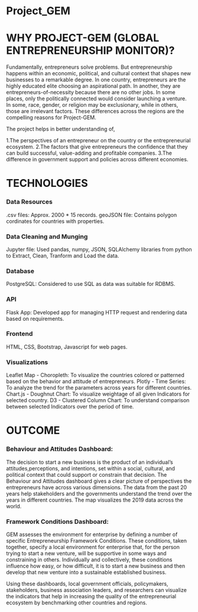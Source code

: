 # Project_GEM

# WHY PROJECT-GEM (GLOBAL ENTREPRENEURSHIP MONITOR)?


Fundamentally, entrepreneurs solve problems. But entrepreneurship happens within an economic, political, and cultural context that shapes new businesses to a remarkable degree. In one country, entrepreneurs are the highly educated elite choosing an aspirational path. In another, they are entrepreneurs-of-necessity because there are no other jobs. In some places, only the politically connected would consider launching a venture. In some, race, gender, or religion may be exclusionary, while in others, those are irrelevant factors. These differences across the regions are the compelling reasons for Project-GEM.

The project helps in better understanding of,

1.The perspectives of an entrepreneur on the country or the entrepreneurial ecosystem.
2.The factors that give entrepreneurs the confidence that they can build successful, value-adding and profitable companies.
3.The difference in government support and policies across different economies.

# TECHNOLOGIES

### Data Resources
.csv files: Approx. 2000 * 15 records.
geoJSON file: Contains polygon cordinates for countries with properties.

### Data Cleaning and Munging
Jupyter file: Used pandas, numpy, JSON, SQLAlchemy libraries from python to Extract, Clean, Tranform and Load the data.

### Database
PostgreSQL: Considered to use SQL as data was suitable for RDBMS.

### API
Flask App: Developed app for managing HTTP request and rendering data based on requirements.

### Frontend
HTML, CSS, Bootstrap, Javascript for web pages.

### Visualizations
Leaflet Map - Choropleth: To visualize the countries colored or patterned based on the behavior and attitude of entrepreneurs.
Plotly - Time Series: To analyze the trend for the parameters across years for different countries.
Chart.js - Doughnut Chart: To visualize weightage of all given Indicators for selected country.
D3 - Clustered Column Chart: To understand comparison between selected Indicators over the period of time.

# OUTCOME


### Behaviour and Attitudes Dashboard:
The decision to start a new business is the product of an individual’s attitudes,perceptions, and intentions, set within a social, cultural, and political context that could support or constrain that decision.
The Behaviour and Attitudes dashboard gives a clear picture of perspectives the entrepreneurs have across various dimensions.
The data from the past 20 years help stakeholders and the governments understand the trend over the years in different countries.
The map visualizes the 2019 data across the world.

### Framework Conditions Dashboard:
GEM assesses the environment for enterprise by defining a number of specific Entrepreneurship Framework Conditions.
These conditions, taken together, specify a local environment for enterprise that, for the person trying to start a new venture, will be supportive in some ways and constraining in others.
Individually and collectively, these conditions influence how easy, or how difficult, it is to start a new business and then develop that new venture into a sustainable established business.

Using these dashboards, local government officials, policymakers, stakeholders, business association leaders, and researchers can visualize the indicators that help in increasing the quality of the entrepreneurial ecosystem by benchmarking other countries and regions.
